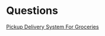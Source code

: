 # Questions

[Pickup Delivery System For Groceries](https://leetcode.com/discuss/interview-question/system-design/467655/Amazon-Onsite-or-System-Design-Pickup-Delivery-System-For-Groceries)

